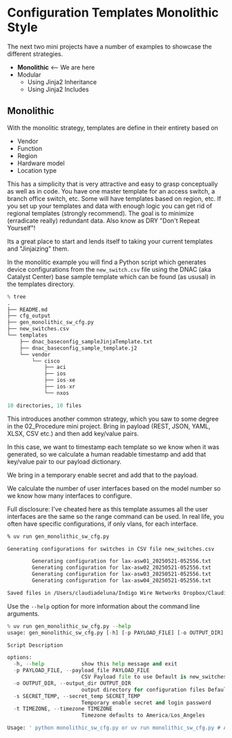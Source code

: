# Configuration Templates Monolithic Style

The next two mini projects have a number of examples to showcase the different strategies.

- **Monolithic** <-- We are here
- Modular
  - Using Jinja2 Inheritance
  - Using Jinja2 Includes

## Monolithic

With the monolitic strategy, templates are define in their entirety based on 

- Vendor
- Function
- Region
- Hardware model
- Location type

This has a simplicity that is very attractive and easy to grasp conceptually as well as in code.
You have one master template for an access switch, a branch office switch, etc.  Some will have templates based on region, etc.  If you set up your templates and data with enough logic you can get rid of regional templates (strongly recommend).  The goal is to minimize (erradicate really) redundant data. Also know as DRY "Don't Repeat Yourself"!

Its a great place to start and lends itself to taking your current templates and "Jinjaizing" them.

In the monolitic example you will find a Python script which generates device configurations from the `new_switch.csv` file using the DNAC (aka Catalyst Center) base sample template which can be found (as ususal) in the templates directory.

```python
% tree
.
├── README.md
├── cfg_output
├── gen_monolithic_sw_cfg.py
├── new_switches.csv
└── templates
    ├── dnac_baseconfig_sampleJinjaTemplate.txt
    ├── dnac_baseconfig_sample_template.j2
    └── vendor
        └── cisco
            ├── aci
            ├── ios
            ├── ios-xe
            ├── ios-xr
            └── nxos

10 directories, 10 files
```

This introduces another common strategy, which you saw to some degree in the 02_Procedure mini project.  Bring in payload (REST, JSON, YAML, XLSX, CSV etc.) and then add key/value pairs.

In this case, we want to timestamp each template so we know when it was generated, so we calculate a human readable timestamp and add that key/value pair to our payload dictionary.

We bring in a temporary enable secret and add that to the payload.

We calculate the number of user interfaces based on the model number so we know how many interfaces to configure.

Full disclosure:  I've cheated here as this template assumes all the user interfaces are the same so the range command can be used.  In real life, you often have specific configurations, if only vlans, for each interface.

```bash
% uv run gen_monolithic_sw_cfg.py 

Generating configurations for switches in CSV file new_switches.csv

        Generating configuration for lax-asw01_20250521-052556.txt
        Generating configuration for lax-asw02_20250521-052556.txt
        Generating configuration for lax-asw03_20250521-052556.txt
        Generating configuration for lax-asw04_20250521-052556.txt

Saved files in /Users/claudiadeluna/Indigo Wire Networks Dropbox/Claudia de Luna/scripts/python/2025/ac3_templating_workshop/03_ConfigurationsMonolithic/cfg_output

```



Use the `--help` option for more information about the command line arguments.

```python
% uv run gen_monolithic_sw_cfg.py --help
usage: gen_monolithic_sw_cfg.py [-h] [-p PAYLOAD_FILE] [-o OUTPUT_DIR] [-s SECRET_TEMP] [-t TIMEZONE]

Script Description

options:
  -h, --help            show this help message and exit
  -p PAYLOAD_FILE, --payload_file PAYLOAD_FILE
                        CSV Payload file to use Default is new_switches.csv
  -o OUTPUT_DIR, --output_dir OUTPUT_DIR
                        output directory for configuration files Default is cfg_output
  -s SECRET_TEMP, --secret_temp SECRET_TEMP
                        Temporary enable secret and login password
  -t TIMEZONE, --timezone TIMEZONE
                        Timezone defaults to America/Los_Angeles

Usage: ' python monolithic_sw_cfg.py or uv run monolithic_sw_cfg.py # Assumes a CSV file new_switches.csv with new switch payload'
```



